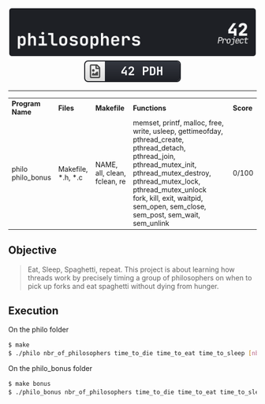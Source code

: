 <div align="center">
	<img src="https://github.com/gawbsouza/42-pdh/blob/main/dark/philosophers_dark.svg"><br>
	<a href="https://github.com/gawbsouza/42-pdh"><img src="https://github.com/gawbsouza/42-pdh/blob/main/badge/42pdh_badge.svg"></a>
</div>

---
<table>
	<tr>
		<td style="font-weight:bold">Program Name</td>
		<td style="font-weight:bold">Files</td>
		<td style="font-weight:bold">Makefile</td>
		<td style="font-weight:bold">Functions</td>
		<td style="font-weight:bold">Score</td>
	</tr>
	<tr>
		<td>
			philo<br>
			philo_bonus
		</td>
		<td>
			Makefile, *.h, *.c
		</td>
		<td>
			NAME, all, clean, fclean, re
		</td>
		<td>
			memset, printf, malloc, free, write, usleep, gettimeofday,
			pthread_create, pthread_detach, pthread_join, pthread_mutex_init,
			pthread_mutex_destroy, pthread_mutex_lock, pthread_mutex_unlock<br>
			fork, kill, exit, waitpid, sem_open, sem_close, sem_post, sem_wait,
			sem_unlink
		</td>
		<td>0/100</td>
	</tr>
</table>

## Objective

> Eat, Sleep, Spaghetti, repeat. This project is about learning how threads work
> by precisely timing a group of philosophers on when to pick up forks and eat
> spaghetti without dying from hunger.

## Execution

On the philo folder
```sh
$ make
$ ./philo nbr_of_philosophers time_to_die time_to_eat time_to_sleep [nbr_of_meals]
```

On the philo_bonus folder
```sh
$ make bonus
$ ./philo_bonus nbr_of_philosophers time_to_die time_to_eat time_to_sleep [nbr_of_meals]
```
